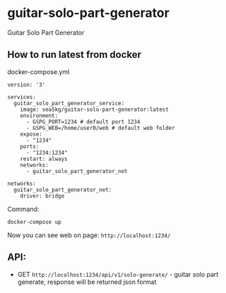 # guitar-solo-part-generator
Guitar Solo Part Generator

## How to run latest from docker

docker-compose.yml
```
version: '3'

services:
  guitar_solo_part_generator_service:
    image: sea5kg/guitar-solo-part-generator:latest
    environment:
      - GSPG_PORT=1234 # default port 1234
      - GSPG_WEB=/home/user0/web # default web folder
    expose:
      - "1234"
    ports:
      - "1234:1234"
    restart: always
    networks:
      - guitar_solo_part_generator_net

networks:
  guitar_solo_part_generator_net:
    driver: bridge
```

Command:
```
docker-compose up
```

Now you can see web on page: `http://localhost:1234/`

## API:

* GET `http://localhost:1234/api/v1/solo-generate/` - guitar solo part generate, response will be returned json format


